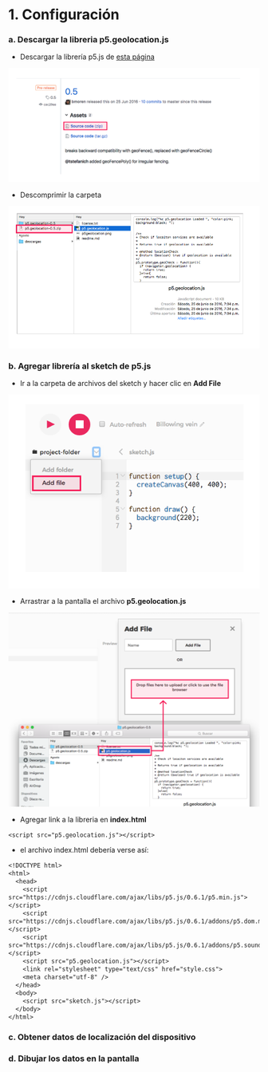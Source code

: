 # 1. Configuración

### a. Descargar la libreria p5.geolocation.js

* Descargar la librería p5.js de [esta página](https://github.com/bmoren/p5.geolocation/releases)

![](../../.gitbook/assets/geo-94.png)

* Descomprimir la carpeta

![](../../.gitbook/assets/geo-95.png)

### b. Agregar librería al sketch de p5.js

* Ir a la carpeta de archivos del sketch y hacer clic en **Add File**

![](../../.gitbook/assets/geo-96.png)

* Arrastrar a la pantalla el archivo **p5.geolocation.js**

![](../../.gitbook/assets/geo-97.png)

* Agregar link a la libreria en **index.html**

```markup
<script src="p5.geolocation.js"></script>
```

* el archivo index.html debería verse así:

```markup
<!DOCTYPE html>
<html>
  <head>
    <script src="https://cdnjs.cloudflare.com/ajax/libs/p5.js/0.6.1/p5.min.js"></script>
    <script src="https://cdnjs.cloudflare.com/ajax/libs/p5.js/0.6.1/addons/p5.dom.min.js"></script>
    <script src="https://cdnjs.cloudflare.com/ajax/libs/p5.js/0.6.1/addons/p5.sound.min.js"></script>
    <script src="p5.geolocation.js"></script>
    <link rel="stylesheet" type="text/css" href="style.css">
    <meta charset="utf-8" />
  </head>
  <body>
    <script src="sketch.js"></script>
  </body>
</html>
```

### c. Obtener datos de localización del dispositivo

### d. Dibujar los datos en la pantalla



